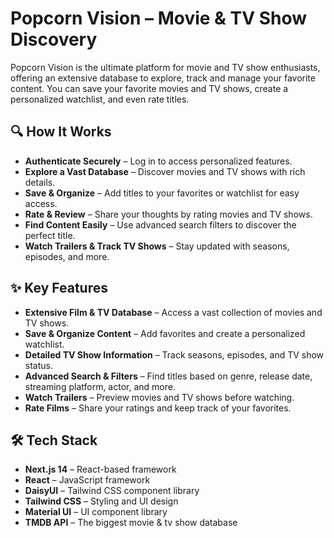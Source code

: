 # Popcorn Vision – Movie & TV Show Discovery

Popcorn Vision is the ultimate platform for movie and TV show enthusiasts, offering an extensive database to explore, track and manage your favorite content. You can save your favorite movies and TV shows, create a personalized watchlist, and even rate titles.

## 🔍 How It Works

- **Authenticate Securely** – Log in to access personalized features.
- **Explore a Vast Database** – Discover movies and TV shows with rich details.
- **Save & Organize** – Add titles to your favorites or watchlist for easy access.
- **Rate & Review** – Share your thoughts by rating movies and TV shows.
- **Find Content Easily** – Use advanced search filters to discover the perfect title.
- **Watch Trailers & Track TV Shows** – Stay updated with seasons, episodes, and more.

## ✨ Key Features

- **Extensive Film & TV Database** – Access a vast collection of movies and TV shows.
- **Save & Organize Content** – Add favorites and create a personalized watchlist.
- **Detailed TV Show Information** – Track seasons, episodes, and TV show status.
- **Advanced Search & Filters** – Find titles based on genre, release date, streaming platform, actor, and more.
- **Watch Trailers** – Preview movies and TV shows before watching.
- **Rate Films** – Share your ratings and keep track of your favorites.

## 🛠️ Tech Stack

- **Next.js 14** – React-based framework
- **React** – JavaScript framework
- **DaisyUI** – Tailwind CSS component library
- **Tailwind CSS** – Styling and UI design
- **Material UI** – UI component library
- **TMDB API** – The biggest movie & tv show database
